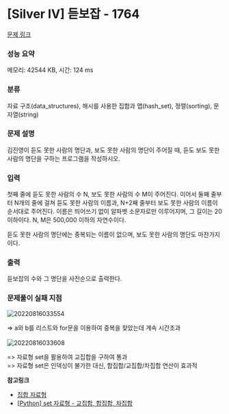 # [Silver IV] 듣보잡 - 1764 

[문제 링크](https://www.acmicpc.net/problem/1764) 

### 성능 요약

메모리: 42544 KB, 시간: 124 ms

### 분류

자료 구조(data_structures), 해시를 사용한 집합과 맵(hash_set), 정렬(sorting), 문자열(string)

### 문제 설명

<p>김진영이 듣도 못한 사람의 명단과, 보도 못한 사람의 명단이 주어질 때, 듣도 보도 못한 사람의 명단을 구하는 프로그램을 작성하시오.</p>

### 입력 

 <p>첫째 줄에 듣도 못한 사람의 수 N, 보도 못한 사람의 수 M이 주어진다. 이어서 둘째 줄부터 N개의 줄에 걸쳐 듣도 못한 사람의 이름과, N+2째 줄부터 보도 못한 사람의 이름이 순서대로 주어진다. 이름은 띄어쓰기 없이 알파벳 소문자로만 이루어지며, 그 길이는 20 이하이다. N, M은 500,000 이하의 자연수이다.</p>

<p>듣도 못한 사람의 명단에는 중복되는 이름이 없으며, 보도 못한 사람의 명단도 마찬가지이다.</p>

### 출력 

 <p>듣보잡의 수와 그 명단을 사전순으로 출력한다.</p>

### 문제풀이 실패 지점

![20220816033554](https://user-images.githubusercontent.com/97646070/184695103-3064de43-031f-44e6-8e13-23f9b458c321.png)

=> a와 b를 리스트와 for문을 이용하여 중복을 찾았는데 계속 시간초과
<br><br>
![20220816033608](https://user-images.githubusercontent.com/97646070/184695113-45252ee3-8b89-4a85-b135-6ba9f207fdb3.png)

=> 자료형 set을 활용하여 교집합을 구하여 통과
<br>
=> 자료형 set은 인덱싱이 불가한 대신, 합집합/교집합/차집합 연산이 효과적

**참고링크**
<br>
* [집합 자료형](https://wikidocs.net/1015)
* [[Python] set 자료형 - 교집합, 합집합, 차집합](https://pydole.tistory.com/80)
